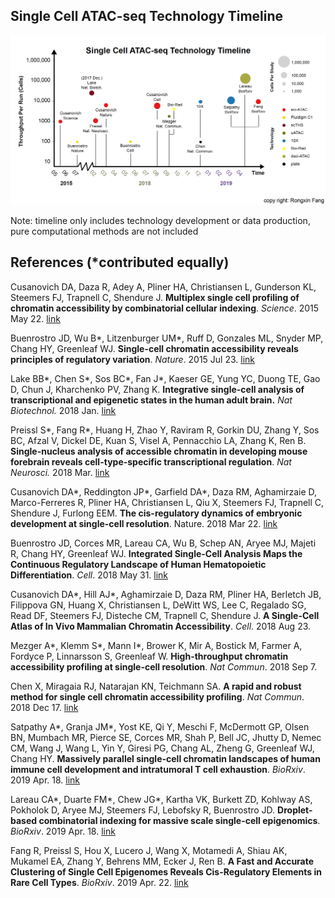 ## Single Cell ATAC-seq Technology Timeline
![](experiemnt_timeline.png)

Note: timeline only includes technology development or data production, pure computational methods are not included          

## References (\*contributed equally)
Cusanovich DA, Daza R, Adey A, Pliner HA, Christiansen L, Gunderson KL, Steemers FJ, Trapnell C, Shendure J. **Multiplex single cell profiling of chromatin accessibility by combinatorial cellular indexing**. *Science*. 2015 May 22. [link](https://science.sciencemag.org/content/348/6237/910.long)

Buenrostro JD, Wu B\*, Litzenburger UM\*, Ruff D, Gonzales ML, Snyder MP, Chang HY, Greenleaf WJ. **Single-cell chromatin accessibility reveals principles of regulatory variation**. *Nature*. 2015 Jul 23. [link](https://www.nature.com/articles/nature14590)

Lake BB\*, Chen S\*, Sos BC\*, Fan J\*, Kaeser GE, Yung YC, Duong TE, Gao D, Chun J, Kharchenko PV, Zhang K. **Integrative single-cell analysis of transcriptional and epigenetic states in the human adult brain.** *Nat Biotechnol.* 2018 Jan. [link](https://dx.doi.org/10.1038/nbt.4038)

Preissl S\*, Fang R\*, Huang H, Zhao Y, Raviram R, Gorkin DU, Zhang Y, Sos BC, Afzal V, Dickel DE, Kuan S, Visel A, Pennacchio LA, Zhang K, Ren B. **Single-nucleus analysis of accessible chromatin in developing mouse forebrain reveals cell-type-specific transcriptional regulation**. *Nat Neurosci.* 2018 Mar. [link](http://dx.doi.org/10.1038/s41593-018-0079-3)

Cusanovich DA\*, Reddington JP\*, Garfield DA\*, Daza RM, Aghamirzaie D, Marco-Ferreres R, Pliner HA, Christiansen L, Qiu X, Steemers FJ, Trapnell C, Shendure J, Furlong EEM. **The cis-regulatory dynamics of embryonic development at single-cell resolution**. Nature. 2018 Mar 22. [link](https://www.nature.com/articles/nature25981)

Buenrostro JD, Corces MR, Lareau CA, Wu B, Schep AN, Aryee MJ, Majeti R, Chang HY, Greenleaf WJ. **Integrated Single-Cell Analysis Maps the Continuous Regulatory Landscape of Human Hematopoietic Differentiation**. *Cell*. 2018 May 31. [link](https://www.cell.com/cell/fulltext/S0092-8674(18)30446-X?_returnURL=https%3A%2F%2Flinkinghub.elsevier.com%2Fretrieve%2Fpii%2FS009286741830446X%3Fshowall%3Dtrue#%20)

Cusanovich DA\*, Hill AJ\*, Aghamirzaie D, Daza RM, Pliner HA, Berletch JB, Filippova GN, Huang X, Christiansen L, DeWitt WS, Lee C, Regalado SG, Read DF, Steemers FJ, Disteche CM, Trapnell C, Shendure J. **A Single-Cell Atlas of In Vivo Mammalian Chromatin Accessibility**. *Cell*. 2018 Aug 23.

Mezger A\*, Klemm S\*, Mann I\*, Brower K, Mir A, Bostick M, Farmer A, Fordyce P, Linnarsson S, Greenleaf W. **High-throughput chromatin accessibility profiling at single-cell resolution**. *Nat Commun*. 2018 Sep 7.

Chen X, Miragaia RJ, Natarajan KN, Teichmann SA. **A rapid and robust method for single cell chromatin accessibility profiling**. *Nat Commun*. 2018 Dec 17. [link](https://www.nature.com/articles/s41467-018-07771-0)

Satpathy A\*, Granja JM\*, Yost KE, Qi Y,
Meschi F, McDermott GP, Olsen BN, Mumbach MR,
Pierce SE, Corces MR, Shah P, Bell JC, Jhutty D,
Nemec CM, Wang J, Wang L, Yin Y, Giresi PG, 
Chang AL, Zheng G, Greenleaf WJ, Chang HY. **Massively parallel single-cell chromatin landscapes of human immune cell development and intratumoral T cell exhaustion**. *BioRxiv*. 2019 Apr. 18. [link](https://www.biorxiv.org/content/biorxiv/early/2019/04/18/610550.full.pdf)

Lareau CA\*, Duarte FM\*, Chew JG\*, Kartha VK, Burkett ZD, Kohlway AS, Pokholok D, Aryee MJ, Steemers FJ, Lebofsky R, Buenrostro JD. **Droplet-based combinatorial indexing for massive scale single-cell epigenomics**. *BioRxiv*. 2019 Apr. 18. [link](https://www.biorxiv.org/content/biorxiv/early/2019/04/18/612713.full.pdf)

Fang R, Preissl S, Hou X, Lucero J, Wang X, Motamedi A, Shiau AK, Mukamel EA, Zhang Y, Behrens MM, Ecker J, Ren B. **A Fast and Accurate Clustering of Single Cell Epigenomes Reveals Cis-Regulatory Elements in Rare Cell Types**. *BioRxiv*. 2019 Apr. 22. [link](https://www.biorxiv.org/content/biorxiv/early/2019/04/22/615179.full.pdf)

